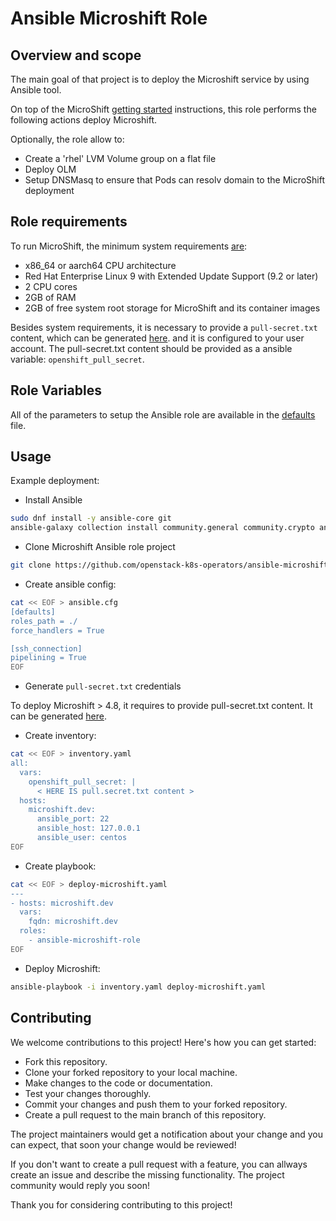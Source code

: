 # Ansible Microshift Role

## Overview and scope

The main goal of that project is to deploy the Microshift service by using
Ansible tool.

On top of the MicroShift [getting started](https://microshift.io/docs/getting-started/) instructions, this role performs the following actions deploy Microshift.

Optionally, the role allow to:
* Create a 'rhel' LVM Volume group on a flat file
* Deploy OLM
* Setup DNSMasq to ensure that Pods can resolv domain to the MicroShift deployment

## Role requirements

To run MicroShift, the minimum system requirements [are](https://github.com/openshift/microshift#system-requirements):

* x86_64 or aarch64 CPU architecture
* Red Hat Enterprise Linux 9 with Extended Update Support (9.2 or later)
* 2 CPU cores
* 2GB of RAM
* 2GB of free system root storage for MicroShift and its container images

Besides system requirements, it is necessary to provide a `pull-secret.txt`
content, which can be generated [here](https://console.redhat.com/openshift/create/local>).
and it is configured to your user account.
The pull-secret.txt content should be provided as a ansible variable: `openshift_pull_secret`.

## Role Variables

All of the parameters to setup the Ansible role are available in the [defaults](https://github.com/openstack-k8s-operators/ansible-microshift-role/blob/master/defaults/main.yaml) file.

## Usage

Example deployment:

* Install Ansible

```sh
sudo dnf install -y ansible-core git
ansible-galaxy collection install community.general community.crypto ansible.posix
```

* Clone Microshift Ansible role project

```sh
git clone https://github.com/openstack-k8s-operators/ansible-microshift-role
```

* Create ansible config:

```sh
cat << EOF > ansible.cfg
[defaults]
roles_path = ./
force_handlers = True

[ssh_connection]
pipelining = True
EOF
```

* Generate `pull-secret.txt` credentials

To deploy Microshift > 4.8, it requires to provide pull-secret.txt content.
It can be generated [here](https://cloud.redhat.com/openshift/create/local).

* Create inventory:

```sh
cat << EOF > inventory.yaml
all:
  vars:
    openshift_pull_secret: |
      < HERE IS pull.secret.txt content >
  hosts:
    microshift.dev:
      ansible_port: 22
      ansible_host: 127.0.0.1
      ansible_user: centos
EOF
```

* Create playbook:

```sh
cat << EOF > deploy-microshift.yaml
---
- hosts: microshift.dev
  vars:
    fqdn: microshift.dev
  roles:
    - ansible-microshift-role
EOF
```

* Deploy Microshift:

```sh
ansible-playbook -i inventory.yaml deploy-microshift.yaml
```

## Contributing

We welcome contributions to this project! Here's how you can get started:

* Fork this repository.
* Clone your forked repository to your local machine.
* Make changes to the code or documentation.
* Test your changes thoroughly.
* Commit your changes and push them to your forked repository.
* Create a pull request to the main branch of this repository.

The project maintainers would get a notification about your change and
you can expect, that soon your change would be reviewed!

If you don't want to create a pull request with a feature, you can allways
create an issue and describe the missing functionality. The project community
would reply you soon!

Thank you for considering contributing to this project!
